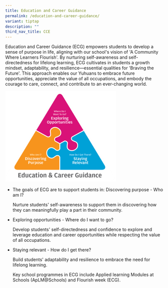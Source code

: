 ```yaml
---
title: Education and Career Guidance
permalink: /education-and-career-guidance/
variant: tiptap
description: ""
third_nav_title: CCE
---
```

<p>Education and Career Guidance (ECG) empowers students to develop a sense
of purpose in life, aligning with our school's vision of 'A Community Where
Learners Flourish'. By nurturing self-awareness and self-directedness for
lifelong learning, ECG cultivates in students a growth mindset, adaptability,
and resilience—essential qualities for 'Braving the Future'. This approach
enables our Yuhuans to embrace future opportunities, appreciate the value
of all occupations, and embody the courage to care, connect, and contribute
to an ever-changing world.</p>
<div class="isomer-image-wrapper">
<img style="width: 70%;" height="auto" width="100%" alt="" src="/images/ECG.png">
</div>
<ul data-tight="true" class="tight">
<li>
<p>The goals of ECG are to support students in: Discovering purpose - Who
am I?</p>
<p>Nurture students' self-awareness to support them in discovering how they
can meaningfully play a part in their community.</p>
</li>
<li>
<p>Exploring opportunities - Where do I want to go?</p>
<p>Develop students' self-directedness and confidence to explore and leverage
education and career opportunities while respecting the value of all occupations.</p>
</li>
<li>
<p>Staying relevant - How do I get there?</p>
<p>Build students' adaptability and resilience to embrace the need for lifelong
learning.</p>
<p>Key school programmes in ECG include Applied learning Modules at Schools
(ApLM@Schools) and Flourish week (ECG).</p>
<p></p>
</li>
</ul>
<p></p>